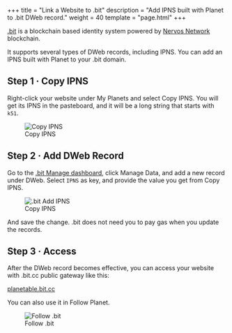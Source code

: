 +++
title = "Link a Website to .bit"
description = "Add IPNS built with Planet to .bit DWeb record."
weight = 40
template = "page.html"
+++

<a href="https://app.did.id/explorer?inviter=planetable.bit" target="_blank">.bit</a> is a blockchain based identity system powered by <a href="https://www.nervos.org/" target="_blank">Nervos Network</a> blockchain.

It supports several types of DWeb records, including IPNS. You can add an IPNS built with Planet to your .bit domain.

## Step 1 · Copy IPNS

Right-click your website under My Planets and select Copy IPNS. You will get its IPNS in the pasteboard, and it will be a long string that starts with `k51`.

<figure>
  <img src="../../assets/screenshots/copy-ipns.png" alt="Copy IPNS" class="screenshot" />
  <figcaption>Copy IPNS</figcaption>
</figure>

## Step 2 · Add DWeb Record

Go to the [.bit Manage dashboard](https://data.did.id), click Manage Data, and add a new record under DWeb. Select `IPNS` as key, and provide the value you get from Copy IPNS.

<figure>
  <img src="../../assets/screenshots/dotbit-add-ipns.png" alt=".bit Add IPNS" class="screenshot" />
  <figcaption>Copy IPNS</figcaption>
</figure>

And save the change. .bit does not need you to pay gas when you update the records.

## Step 3 · Access

After the DWeb record becomes effective, you can access your website with .bit.cc public gateway like this:

<a href="https://planetable.bit.cc" target="_blank">planetable.bit.cc</a>

You can also use it in Follow Planet.

<figure>
  <img src="../../assets/screenshots/dotbit-follow.png" alt="Follow .bit" class="screenshot" />
  <figcaption>Follow .bit</figcaption>
</figure>
